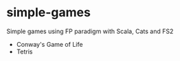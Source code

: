 # simple-games
Simple games using FP paradigm with Scala, Cats and FS2

- Conway's Game of Life
- Tetris
